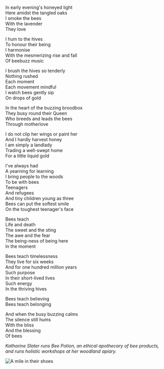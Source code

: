 In early evening's honeyed light<br/>
Here amidst the tangled oaks<br/>
I smoke the bees<br/>
With the lavender<br/>
They love

I hum to the hives<br/>
To honour their being<br/>
I harmonise<br/>
With the mesmerizing rise and fall<br/>
Of beebuzz music

I brush the hives so tenderly<br/>
Nothing rushed<br/>
Each moment<br/>
Each movement mindful<br/>
I watch bees gently sip<br/>
On drops of gold

In the heart of the buzzing broodbox<br/>
They busy round their Queen<br/>
Who breeds and leads the bees<br/>
Through motherlove

I do not clip her wings or paint her<br/>
And I hardly harvest honey<br/>
I am simply a landlady<br/>
Trading a well-swept home<br/>
For a little liquid gold<br/>

I've always had<br/>
A yearning for learning<br/>
I bring people to the woods<br/>
To be with bees<br/>
Teenagers<br/>
And refugees<br/>
And tiny children young as three<br/>
Bees can put the softest smile<br/>
On the toughest teenager's face

Bees teach<br/>
Life and death<br/>
The sweet and the sting<br/>
The awe and the fear<br/>
The being-ness of being here<br/>
In the moment

Bees teach timelessness<br/>
They live for six weeks<br/>
And for one hundred million years<br/>
Such purpose<br/>
In their short-lived lives<br/>
Such energy<br/>
In the thriving hives

Bees teach believing<br/>
Bees teach belonging

And when the busy buzzing calms<br/>
The silence still hums<br/>
With the bliss<br/>
And the blessing<br/>
Of bees

*Katharine Slater runs Bee Potion, an ethical apothecary of bee products, and runs holistic workshops at her woodland apiary.*

<div class="text-center"><img src="/img/ordinary_extraordinary/8.the_bee_landlady.jpg" class="event-image" alt="A mile in their shoes" /></div>
